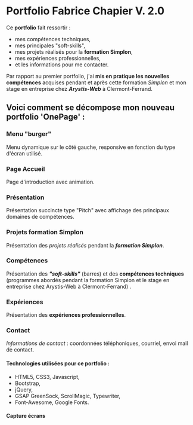 # Portfolio Fabrice Chapier V. 2.0

Ce **portfolio** fait ressortir :
* mes compétences techniques, 
* mes principales "soft-skills", 
* mes projets réalisés pour la **formation Simplon**, 
* mes expériences professionnelles,
* et les informations pour me contacter.

Par rapport au premier portfolio, j'ai **mis en pratique les nouvelles compétences** acquises pendant et après cette formation *Simplon* et mon stage en entreprise chez ***Arystis-Web*** à Clermont-Ferrand.

## Voici comment se décompose mon **nouveau portfolio** 'OnePage' :

### Menu "burger"

Menu dynamique sur le côté gauche, responsive en fonction du type d'écran utilisé.

### Page Accueil

Page d'introduction avec animation.

### Présentation

Présentation succincte type "Pitch" avec affichage des principaux domaines de compétences.

### Projets formation Simplon

Présentation des *projets réalisés* pendant la ***formation Simplon***.

### Compétences

Présentation des ***"soft-skills"*** (barres) et des **compétences techniques** (programmes abordés pendant la formation Simplon et le stage en entreprise chez Arystis-Web à Clermont-Ferrand) . 

### Expériences

Présentation des **expériences professionnelles**.

### Contact

*Informations de contact* : coordonnées téléphoniques, courriel, envoi mail de contact.

#### Technologies utilisées pour ce portfolio : 
* HTML5, CSS3, Javascript, 
* Bootstrap, 
* jQuery, 
* GSAP GreenSock, ScrollMagic, Typewriter, 
* Font-Awesome, Google Fonts. 


#### Capture écrans

